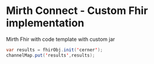 # Mirth Connect - Custom Fhir implementation 
Mirth Fhir with code template with custom jar

```java
var results = fhirObj.init('cerner');
channelMap.put('results',results);
```
